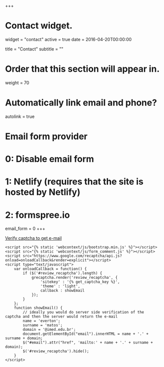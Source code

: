 +++
# Contact widget.
widget = "contact"
active = true
date = 2016-04-20T00:00:00

title = "Contact"
subtitle = ""

# Order that this section will appear in.
weight = 70

# Automatically link email and phone?
autolink = true

# Email form provider
#   0: Disable email form
#   1: Netlify (requires that the site is hosted by Netlify)
#   2: formspree.io
email_form = 0
+++

<section class="py-5 container" id="contact">
			<div class="col-lg-4 mr-auto text-center">
				<i class="fa fa-envelope fa-3x mb-3 sr-contact"></i>
				<div class="container">
					<div id="review_recaptcha"></div>
					<a id="email" href="#">Verify captcha to get e-mail</a>
				</div>
			</div>
		</div>
	</section>

<script src="https://ajax.googleapis.com/ajax/libs/jquery/1.12.4/jquery.min.js"></script>
	<script src="{% static 'webcontext/js/bootstrap.min.js' %}"></script>
	<script src="{% static 'webcontext/js/form_comment.js' %}"></script>
	<script src="https://www.google.com/recaptcha/api.js?onload=onloadCallback&render=explicit"></script>
	<script type="text/javascript">
		var onloadCallback = function() {
			if ($('#review_recaptcha').length) {
				grecaptcha.render('review_recaptcha', {
					'sitekey' : '{% get_captcha_key %}',
					'theme' : 'light',
					callback : showEmail
				});
			}
		};
		function showEmail() {
			// ideally you would do server side verification of the captcha and then the server would return the e-mail
			name = 'everton';
			surname = 'matos';
			domain = '@imed.edu.br';
			document.getElementById("email").innerHTML = name + '.' + surname + domain;
			$("#email").attr("href", 'mailto:' + name + '.' + surname + domain);
			$('#review_recaptcha').hide();
		}
	</script>
